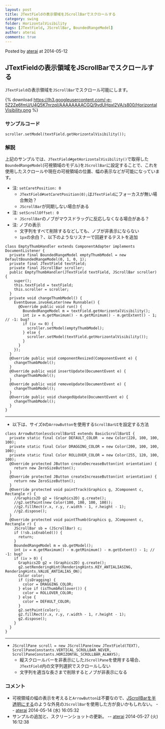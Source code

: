 ```yaml
---
layout: post
title: JTextFieldの表示領域をJScrollBarでスクロールする
category: swing
folder: HorizontalVisibility
tags: [JTextField, JScrollBar, BoundedRangeModel]
author: aterai
comments: true
---
```


Posted by [aterai](http://terai.xrea.jp/aterai.html) at 2014-05-12

## JTextFieldの表示領域をJScrollBarでスクロールする
`JTextField`の表示領域を`JScrollBar`でスクロール可能にします。

{% download https://lh3.googleusercontent.com/-e-5Z2Ze6fmU/U4Q5K7nrzqI/AAAAAAAACGQ/9vdUHpxI2VA/s800/HorizontalVisibility.png %}

### サンプルコード
<pre class="prettyprint"><code>scroller.setModel(textField.getHorizontalVisibility());
</code></pre>

### 解説
上記のサンプルでは、`JTextField#getHorizontalVisibility()`で取得した`BoundedRangeModel`(可視領域のモデル)を`JScrollBar`に設定することで、これを使用したスクロールや現在の可視領域の位置、幅の表示などが可能になっています。

- 注: `setCaretPosition: 0`
    - `JTextField#setCaretPosition(0);`は`JTextField`にフォーカスが無い場合無効？
    - `JScrollBar`が同期しない場合がある
- 注: `setScrollOffset: 0`
    - `JScrollBar`のノブがマウスドラッグに反応しなくなる場合がある？
- 注: ノブの表示
    - 文字列をすべて削除するなどしても、ノブが非表示にならない
    - `1px`の余白？、以下のようなリスナーで回避するテストを追加

<!-- dummy comment line for breaking list -->

<pre class="prettyprint"><code>class EmptyThumbHandler extends ComponentAdapter implements DocumentListener {
  private final BoundedRangeModel emptyThumbModel = new DefaultBoundedRangeModel(0, 1, 0, 1);
  private final JTextField textField;
  private final JScrollBar scroller;
  public EmptyThumbHandler(JTextField textField, JScrollBar scroller) {
    super();
    this.textField = textField;
    this.scroller = scroller;
  }
  private void changeThumbModel() {
    EventQueue.invokeLater(new Runnable() {
      @Override public void run() {
        BoundedRangeModel m = textField.getHorizontalVisibility();
        int iv = m.getMaximum() - m.getMinimum() - m.getExtent() - 1; // -1: bug?
        if (iv &lt;= 0) {
          scroller.setModel(emptyThumbModel);
        } else {
          scroller.setModel(textField.getHorizontalVisibility());
        }
      }
    });
  }
  @Override public void componentResized(ComponentEvent e) {
    changeThumbModel();
  }
  @Override public void insertUpdate(DocumentEvent e) {
    changeThumbModel();
  }
  @Override public void removeUpdate(DocumentEvent e) {
    changeThumbModel();
  }
  @Override public void changedUpdate(DocumentEvent e) {
    changeThumbModel();
  }
}
</code></pre>

- - - -
- 以下は、サイズ`0`の`ArrowButton`を使用する`ScrollBarUI`を設定する方法

<!-- dummy comment line for breaking list -->

<pre class="prettyprint"><code>class ArrowButtonlessScrollBarUI extends BasicScrollBarUI {
  private static final Color DEFAULT_COLOR  = new Color(220, 100, 100, 100);
  private static final Color DRAGGING_COLOR = new Color(200, 100, 100, 100);
  private static final Color ROLLOVER_COLOR = new Color(255, 120, 100, 100);
  @Override protected JButton createDecreaseButton(int orientation) {
    return new ZeroSizeButton();
  }
  @Override protected JButton createIncreaseButton(int orientation) {
    return new ZeroSizeButton();
  }
  @Override protected void paintTrack(Graphics g, JComponent c, Rectangle r) {
    //Graphics2D g2 = (Graphics2D) g.create();
    //g2.setPaint(new Color(100, 100, 100, 100));
    //g2.fillRect(r.x, r.y, r.width - 1, r.height - 1);
    //g2.dispose();
  }
  @Override protected void paintThumb(Graphics g, JComponent c, Rectangle r) {
    JScrollBar sb = (JScrollBar) c;
    if (!sb.isEnabled()) {
      return;
    }
    BoundedRangeModel m = sb.getModel();
    int iv = m.getMaximum() - m.getMinimum() - m.getExtent() - 1; // -1: bug?
    if (iv &gt; 0) {
      Graphics2D g2 = (Graphics2D) g.create();
      g2.setRenderingHint(RenderingHints.KEY_ANTIALIASING, RenderingHints.VALUE_ANTIALIAS_ON);
      Color color;
      if (isDragging) {
        color = DRAGGING_COLOR;
      } else if (isThumbRollover()) {
        color = ROLLOVER_COLOR;
      } else {
        color = DEFAULT_COLOR;
      }
      g2.setPaint(color);
      g2.fillRect(r.x, r.y, r.width - 1, r.height - 1);
      g2.dispose();
    }
  }
}
</code></pre>

- - - -
- `JScrollPane scroll = new JScrollPane(new JTextField(TEXT), ScrollPaneConstants.VERTICAL_SCROLLBAR_NEVER, ScrollPaneConstants.HORIZONTAL_SCROLLBAR_ALWAYS);`
    - 縦スクロールバーを非表示にした`JScrollPane`を使用する場合、`JTextField`内の文字列選択でスクロールしない
    - 文字列を適当な長さまで削除するとノブが非表示になる

<!-- dummy comment line for breaking list -->

### コメント
- 可視領域の幅の表示を考えると`ArrowButton`は不要なので、[JScrollBarを半透明にする](http://terai.xrea.jp/Swing/TranslucentScrollBar.html)のような外見の`JScrollBar`を使用した方が良いかもしれない。 -- [aterai](http://terai.xrea.jp/aterai.html) 2014-05-14 (水) 16:05:32
- サンプルの追加と、スクリーンショットの更新。 -- [aterai](http://terai.xrea.jp/aterai.html) 2014-05-27 (火) 16:12:38

<!-- dummy comment line for breaking list -->

